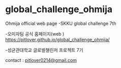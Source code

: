 # global_challenge_ohmija
Ohmija official web page
-SKKU global challenge 7th

-오미자팀 공식 홈페이지(web ) https://pitlover.github.io/global_challenge_ohmija/

-성균관대학교 글로벌챌린저 프로젝트 7기 

contact : pitlover0214@gmail.com
